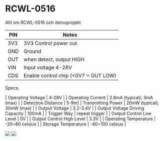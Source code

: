 # RCWL-0516
Allt om RCWL-0516 och demoprojekt

| PIN | Notes                     |
|-----|---------------------------|
| 3V3 | 3V3 Control power out     |
| GND | Ground                    |
| OUT | when detect, output HIGH  |
| VIN | Input voltage 4-28V       |
| CDS | Enable control chip (<0V7 = OUT LOW) |      |

Specs.

| Operating Voltage                | 4-28V |
| Operating Current                | 2.8mA (typical); 3mA (max) |
| Detection Distance               | 5-9m|
| Transmitting Power               | 20mW (typical); 30mW (max) |
| Output Voltage                   | 3.2-3.4V |
| Output Voltage Driving Capacity  | 100mA |
| Trigger Way                      | repeat trigger |
| Output Control Low Level         | 0V |
| Output Control High Level | 3.3V |
| Operating Temperature            | -20~80 celsius |
| Storage Temperature              | -40~100 celsius |

<img src="http://www.electroschematics.com/wp-content/uploads/2017/08/1-RCWL-0516-Intro-400x305.png">
<img src="http://www.rogerclark.net/wp-content/uploads/2017/06/RCWL-0516-schematic-annotated.png">

